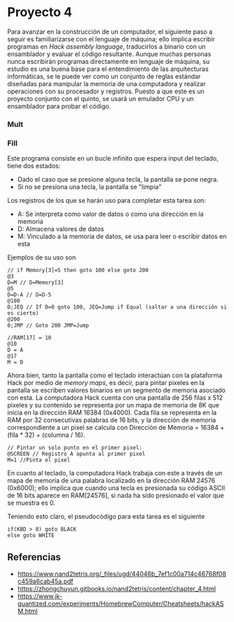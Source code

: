 # Proyecto 4
Para avanzar en la construcción de un computador, el siguiente paso a seguir es familiarizarse con el lenguaje de máquina; ello implica escribir programas en *Hack assembly language*, traducirlos a binario con un ensamblador y evaluar el código resultante. Aunque muchas personas nunca escribirán programas directamente en lenguaje de máquina, su estudio es una buena base para el entendimiento de las arquitecturas informáticas, se le puede ver como un conjunto de reglas estándar diseñadas para manipular la memoria de una computadora y realizar operaciones con su procesador y registros.  Puesto a que este es un proyecto conjunto con el quinto, se usará un emulador CPU y un ensamblador para probar el código.

### Mult


### Fill
Este programa consiste en un bucle infinito que espera input del teclado, tiene dos estados:
- Dado el caso que se presione alguna tecla, la pantalla se pone negra.
- Si no se presiona una tecla, la pantalla se "limpia"

Los registros de los que se harán uso para completar esta tarea son:
- A: Se interpreta como valor de datos o como una dirección en la memoria
- D: Almacena valores de datos
- M: Vinculado a la memoria de datos, se usa para leer o escribir datos en esta

Ejemplos de su uso son
 ```
// if Memory[3]=5 then goto 100 else goto 200
@3
D=M // D=Memory[3]
@5
D=D-A // D=D-5
@100
D;JEQ // If D=0 goto 100, JEQ=Jump if Equal (saltar a una dirección si es cierto)
@200
0;JMP // Goto 200 JMP=Jump

//RAM[17] = 10
@10
D = A
@17
M = D
 ```
Ahora bien, tanto la pantalla como el teclado interactúan con la plataforma Hack por medio de *memory maps*, es decir, para pintar pixeles en la pantalla se escriben valores binarios en un segmento de memoria asociado con esta. La computadora Hack cuenta con una pantalla de 256 filas x 512 pixeles y su contenido se representa por un mapa de memoria de 8K que inicia en la dirección RAM 16384 (0x4000). Cada fila se representa en la RAM por 32 consecutivas palabras de 16 bits, y la dirección de memoria correspondiente a un pixel se calcula con Dirección de Memoria = 16384 + (fila * 32) + (columna / 16). 
 ```
// Pintar un solo punto en el primer pixel:
@SCREEN // Registro A apunta al primer pixel
M=1 //Pinta el pixel
 ```
En cuanto al teclado, la computadora Hack trabaja con este a través de un mapa de memoria de una palabra localizado en la dirección RAM 24576 (0x6000); ello implica que cuando una tecla es presionada su código ASCII de 16 bits aparece en RAM[24576], si nada ha sido presionado el valor que se muestra es 0.

Teniendo esto claro, el pseudocódigo para esta tarea es el siguiente
 ```
if(KBD > 0) goto BLACK
else goto WHITE
 ```
## Referencias
- https://www.nand2tetris.org/_files/ugd/44046b_7ef1c00a714c46768f08c459a6cab45a.pdf
- https://zhongchuyun.gitbooks.io/nand2tetris/content/chapter_4.html
- https://www.jk-quantized.com/experiments/HomebrewComputer/Cheatsheets/hackASM.html
